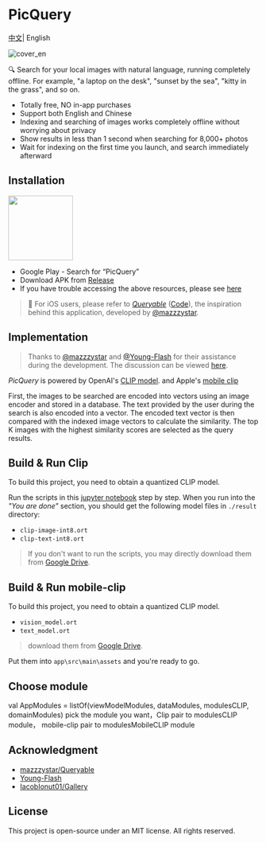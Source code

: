 # PicQuery

[中文](README_zh.md)| English

![cover_en](assets/cover_en.jpg)

🔍 Search for your local images with natural language, running completely offline. For example, "a laptop on the desk", "sunset by the sea", "kitty in the grass", and so on.

- Totally free, NO in-app purchases
- Support both English and Chinese
- Indexing and searching of images works completely offline without worrying about privacy
- Show results in less than 1 second when searching for 8,000+ photos
- Wait for indexing on the first time you launch, and search immediately afterward

## Installation

<a href='https://play.google.com/store/apps/details?id=me.grey.picquery&pcampaignid=pcampaignidMKT-Other-global-all-co-prtnr-py-PartBadge-Mar2515-1'><img style="width:130px" src='./assets/google-play-badge-en.png'/></a>

- Google Play - Search for “PicQuery”
- Download APK from [Release](https://github.com/greyovo/PicQuery/releases)
- If you have trouble accessing the above resources, please see [here](README_zh.md##其他方式)

> 🍎 For iOS users, please refer to _[Queryable](https://apps.apple.com/us/app/queryable-find-photo-by-text/id1661598353)_ ([Code](https://github.com/mazzzystar/Queryable)), the inspiration behind this application, developed by [@mazzzystar](https://github.com/mazzzystar/Queryable).

## Implementation

> Thanks to [@mazzzystar](https://github.com/mazzzystar) and [@Young-Flash](https://github.com/Young-Flash) for their assistance during the development. The discussion can be viewed [here](https://github.com/mazzzystar/Queryable/issues/12).

_PicQuery_ is powered by OpenAI's [CLIP model](https://github.com/openai/CLIP). and Apple's [mobile clip](https://github.com/apple/ml-mobileclip)


First, the images to be searched are encoded into vectors using an image encoder and stored in a database. The text provided by the user during the search is also encoded into a vector. The encoded text vector is then compared with the indexed image vectors to calculate the similarity. The top K images with the highest similarity scores are selected as the query results.

## Build & Run Clip

To build this project, you need to obtain a quantized CLIP model.

Run the scripts in this [jupyter notebook](https://colab.research.google.com/drive/1bW1aMg0er1T4aOcU5pCNYVgmVzBJ4-x4#scrollTo=hPscj2wlZlHb) step by step. When you run into the _"You are done"_ section, you should get the following model files in `./result ` directory:

- `clip-image-int8.ort`
- `clip-text-int8.ort`
> If you don't want to run the scripts, you may directly download them from [Google Drive](https://drive.google.com/drive/folders/1VHgEvYyKsiVte8-lywD8qS8SfgcvMc3z?usp=drive_link).

## Build & Run mobile-clip

To build this project, you need to obtain a quantized CLIP model.


- `vision_model.ort`
- `text_model.ort`

> download them from [Google Drive](https://drive.google.com/drive/folders/1HgGDfsHHIlDK_Fx0Spnujxt51SgguNCq?usp=drive_link).

Put them into `app\src\main\assets` and you're ready to go.

## Choose module
val AppModules = listOf(viewModelModules, dataModules, modulesCLIP, domainModules) pick the module you want，Clip pair to modulesCLIP module， mobile-clip pair to modulesMobileCLIP module


## Acknowledgment

- [mazzzystar/Queryable](https://github.com/mazzzystar/Queryable)
- [Young-Flash](https://github.com/Young-Flash)
- [IacobIonut01/Gallery](https://github.com/IacobIonut01/Gallery)

## License

This project is open-source under an MIT license. All rights reserved.
